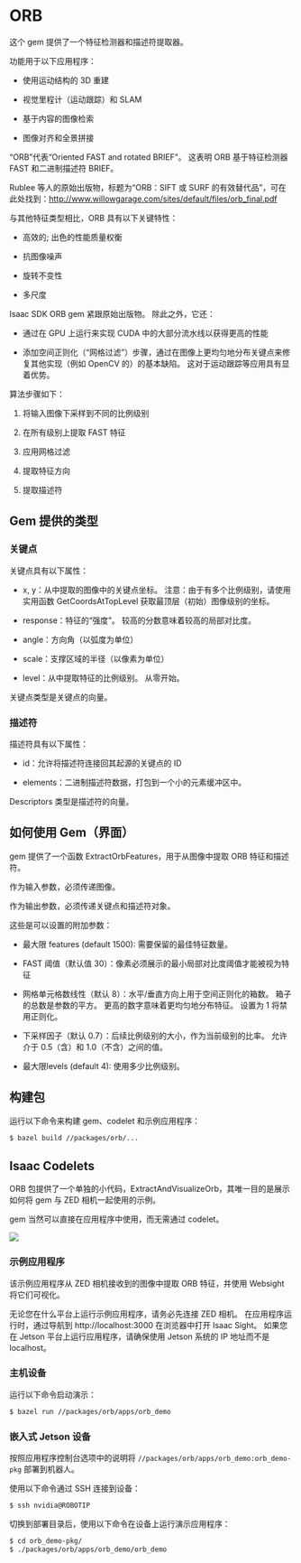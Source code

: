 # ORB
这个 gem 提供了一个特征检测器和描述符提取器。

功能用于以下应用程序：

* 使用运动结构的 3D 重建

* 视觉里程计（运动跟踪）和 SLAM

* 基于内容的图像检索

* 图像对齐和全景拼接

“ORB”代表“Oriented FAST and rotated BRIEF”。 这表明 ORB 基于特征检测器 FAST 和二进制描述符 BRIEF。

Rublee 等人的原始出版物，标题为“ORB：SIFT 或 SURF 的有效替代品”，可在此处找到：http://www.willowgarage.com/sites/default/files/orb_final.pdf

与其他特征类型相比，ORB 具有以下关键特性：

* 高效的; 出色的性能质量权衡

* 抗图像噪声

* 旋转不变性

* 多尺度

Isaac SDK ORB gem 紧跟原始出版物。 除此之外，它还：

* 通过在 GPU 上运行来实现 CUDA 中的大部分流水线以获得更高的性能

* 添加空间正则化（“网格过滤”）步骤，通过在图像上更均匀地分布关键点来修复其他实现（例如 OpenCV 的）的基本缺陷。 这对于运动跟踪等应用具有显着优势。

算法步骤如下：

1. 将输入图像下采样到不同的比例级别

2. 在所有级别上提取 FAST 特征

3. 应用网格过滤

4. 提取特征方向

5. 提取描述符


## Gem 提供的类型
### 关键点
关键点具有以下属性：

* x, y：从中提取的图像中的关键点坐标。 注意：由于有多个比例级别，请使用实用函数 GetCoordsAtTopLevel 获取最顶层（初始）图像级别的坐标。

* response：特征的“强度”。 较高的分数意味着较高的局部对比度。

* angle：方向角（以弧度为单位）

* scale：支撑区域的半径（以像素为单位）

* level：从中提取特征的比例级别。 从零开始。

关键点类型是关键点的向量。

### 描述符
描述符具有以下属性：

* id：允许将描述符连接回其起源的关键点的 ID

* elements：二进制描述符数据，打包到一个小的元素缓冲区中。

Descriptors 类型是描述符的向量。

## 如何使用 Gem（界面）
gem 提供了一个函数 ExtractOrbFeatures，用于从图像中提取 ORB 特征和描述符。

作为输入参数，必须传递图像。

作为输出参数，必须传递关键点和描述符对象。

这些是可以设置的附加参数：

* 最大限 features (default 1500): 需要保留的最佳特征数量。

* FAST 阈值（默认值 30）：像素必须展示的最小局部对比度阈值才能被视为特征

* 网格单元格数线性（默认 8）：水平/垂直方向上用于空间正则化的箱数。 箱子的总数是参数的平方。 更高的数字意味着更均匀地分布特征。 设置为 1 将禁用正则化。

* 下采样因子（默认 0.7）：后续比例级别的大小，作为当前级别的比率。 允许介于 0.5（含）和 1.0（不含）之间的值。

* 最大限levels (default 4): 使用多少比例级别。

## 构建包
运行以下命令来构建 gem、codelet 和示例应用程序：

```bash
$ bazel build //packages/orb/...
```


## Isaac Codelets


ORB 包提供了一个单独的小代码，ExtractAndVisualizeOrb，其唯一目的是展示如何将 gem 与 ZED 相机一起使用的示例。

gem 当然可以直接在应用程序中使用，而无需通过 codelet。

![](https://docs.nvidia.com/isaac/_images/orb_websight.png)


### 示例应用程序
该示例应用程序从 ZED 相机接收到的图像中提取 ORB 特征，并使用 Websight 将它们可视化。

无论您在什么平台上运行示例应用程序，请务必先连接 ZED 相机。 在应用程序运行时，通过导航到 http://localhost:3000 在浏览器中打开 Isaac Sight。 如果您在 Jetson 平台上运行应用程序，请确保使用 Jetson 系统的 IP 地址而不是 localhost。

### 主机设备
运行以下命令启动演示：

```bash
$ bazel run //packages/orb/apps/orb_demo
```
### 嵌入式 Jetson 设备
按照应用程序控制台选项中的说明将 `//packages/orb/apps/orb_demo:orb_demo-pkg` 部署到机器人。

使用以下命令通过 SSH 连接到设备：
```bash
$ ssh nvidia@ROBOTIP
```
切换到部署目录后，使用以下命令在设备上运行演示应用程序：

```bash
$ cd orb_demo-pkg/
$ ./packages/orb/apps/orb_demo/orb_demo
```

































